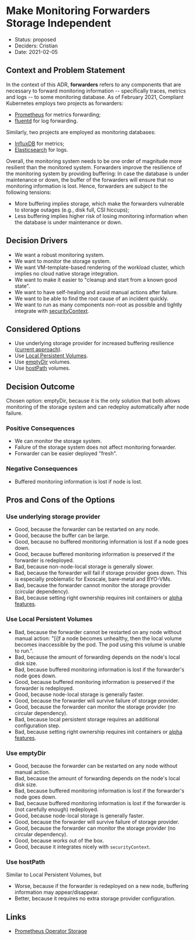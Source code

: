# Make Monitoring Forwarders Storage Independent

* Status: proposed
* Deciders: Cristian
* Date: 2021-02-05

## Context and Problem Statement

In the context of this ADR, **forwarders** refers to any components that are necessary to forward monitoring information -- specifically traces, metrics and logs -- to some monitoring database. As of February 2021, Compliant Kubernetes employs two projects as forwarders:

* [Prometheus](https://prometheus.io/) for metrics forwarding;
* [fluentd](https://www.fluentd.org/) for log forwarding.

Similarly, two projects are employed as monitoring databases:

* [InfluxDB](https://www.influxdata.com/) for metrics;
* [Elasticsearch](https://opendistro.github.io/for-elasticsearch/) for logs.

Overall, the monitoring system needs to be one order of magnitude more resilient than the monitored system. Forwarders improve the resilience of the monitoring system by providing buffering: In case the database is under maintenance or down, the buffer of the forwarders will ensure that no monitoring information is lost.
Hence, forwarders are subject to the following tensions:

* More buffering implies storage, which make the forwarders vulnerable to storage outages (e.g., disk full, CSI hiccups);
* Less buffering implies higher risk of losing monitoring information when the database is under maintenance or down.

## Decision Drivers

* We want a robust monitoring system.
* We want to monitor the storage system.
* We want VM-template-based rendering of the workload cluster, which implies no cloud native storage integration.
* We want to make it easier to "cleanup and start from a known good state".
* We want to have self-healing and avoid manual actions after failure.
* We want to be able to find the root cause of an incident quickly.
* We want to run as many components non-root as possible and tightly integrate with [securityContext](https://kubernetes.io/docs/tasks/configure-pod-container/security-context/#configure-volume-permission-and-ownership-change-policy-for-pods).

## Considered Options

* Use underlying storage provider for increased buffering resilience ([current approach](https://github.com/elastisys/compliantkubernetes-apps/blob/v0.9.0/helmfile/values/kube-prometheus-stack-wc.yaml.gotmpl#L100)).
* Use [Local Persistent Volumes](https://kubernetes.io/blog/2018/04/13/local-persistent-volumes-beta/).
* Use [emptyDir](https://kubernetes.io/docs/concepts/storage/volumes/#emptydir) volumes.
* Use [hostPath](https://kubernetes.io/docs/concepts/storage/volumes/#hostpath) volumes.

## Decision Outcome

Chosen option: emptyDir, because it is the only solution that both allows monitoring of the storage system and can redeploy automatically after node failure.

### Positive Consequences

* We can monitor the storage system.
* Failure of the storage system does not affect monitoring forwarder.
* Forwarder can be easier deployed "fresh".

### Negative Consequences

* Buffered monitoring information is lost if node is lost.

## Pros and Cons of the Options

### Use underlying storage provider

* Good, because the forwarder can be restarted on any node.
* Good, because the buffer can be large.
* Good, because no buffered monitoring information is lost if a node goes down.
* Good, because buffered monitoring information is preserved if the forwarder is redeployed.
* Bad, because non-node-local storage is generally slower.
* Bad, because the forwarder will fail if storage provider goes down. This is especially problematic for Exoscale, bare-metal and BYO-VMs.
* Bad, because the forwarder cannot monitor the storage provider (circular dependency).
* Bad, because setting right ownership requires init containers or [alpha features](https://kubernetes.io/docs/tasks/configure-pod-container/security-context/#configure-volume-permission-and-ownership-change-policy-for-pods).

### Use Local Persistent Volumes

* Bad, because the forwarder cannot be restarted on any node without manual action: "[i]f a node becomes unhealthy, then the local volume becomes inaccessible by the pod. The pod using this volume is unable to run.".
* Bad, because the amount of forwarding depends on the node's local disk size.
* Bad, because buffered monitoring information is lost if the forwarder's node goes down.
* Good, because buffered monitoring information is preserved if the forwarder is redeployed.
* Good, because node-local storage is generally faster.
* Good, because the forwarder will survive failure of storage provider.
* Good, because the forwarder can monitor the storage provider (no circular dependency).
* Bad, because local persistent storage requires an additional configuration step.
* Bad, because setting right ownership requires init containers or [alpha features](https://kubernetes.io/docs/tasks/configure-pod-container/security-context/#configure-volume-permission-and-ownership-change-policy-for-pods).

### Use emptyDir

* Good, because the forwarder can be restarted on any node without manual action.
* Bad, because the amount of forwarding depends on the node's local disk size.
* Bad, because buffered monitoring information is lost if the forwarder's node goes down.
* Bad, because buffered monitoring information is lost if the forwarder is (not carefully enough) redeployed.
* Good, because node-local storage is generally faster.
* Good, because the forwarder will survive failure of storage provider.
* Good, because the forwarder can monitor the storage provider (no circular dependency).
* Good, because works out of the box.
* Good, because it integrates nicely with `securityContext`.

### Use hostPath

Similar to Local Persistent Volumes, but

* Worse, because if the forwarder is redeployed on a new node, buffering information may appear/disappear.
* Better, because it requires no extra storage provider configuration.

## Links

* [Prometheus Operator Storage](https://github.com/prometheus-operator/prometheus-operator/blob/master/Documentation/user-guides/storage.md)
